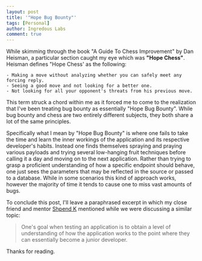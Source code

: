 ```yaml
---
layout: post
title: '"Hope Bug Bounty"'
tags: [Personal]
author: Ingredous Labs
comment: true
---
```


While skimming through the book "A Guide To Chess Improvement" by Dan Heisman, a particular section caught my eye which was **"Hope Chess"**.  Heisman defines "Hope Chess' as the following:

```
- Making a move without analyzing whether you can safely meet any forcing reply.
- Seeing a good move and not looking for a better one.
- Not looking for all your opponent's threats from his previous move.
```

This term struck a chord within me as it forced me to come to the realization that I've been treating bug bounty as essentially "Hope Bug Bounty". While bug bounty and chess are two entirely different subjects, they both share a lot of the same principles.

Specifically what I mean by "Hope Bug Bounty" is where one fails to take the time and learn the inner workings of the application and its respective developer's habits. Instead one finds themselves spraying and praying various payloads and trying several low-hanging fruit techniques before calling it a day and moving on to the next application. Rather than trying to grasp a proficient understanding of how a specific endpoint should behave, one just sees the parameters that may be reflected in the source or passed to a database. While in some scenarios this kind of approach works, however the majority of time it tends to cause one to miss vast amounts of bugs.

To conclude this post, I'll leave a paraphrased excerpt in which my close friend and mentor [Shpend K](https://twitter.com/shpendk) mentioned while we were discussing a similar topic:

> One's goal when testing an application is to obtain a level of understanding of how the application works to the point where they can essentially become a junior developer.

Thanks for reading.